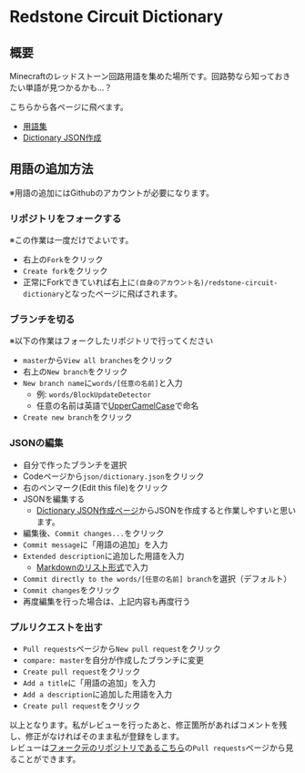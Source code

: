 # Redstone Circuit Dictionary

## 概要
Minecraftのレッドストーン回路用語を集めた場所です。回路勢なら知っておきたい単語が見つかるかも...？

こちらから各ページに飛べます。
- [用語集](https://kyouju-redstone.github.io/redstone-circuit-dictionary/)
- [Dictionary JSON作成](https://kyouju-redstone.github.io/redstone-circuit-dictionary/create_dictionary_json.html)

## 用語の追加方法
※用語の追加にはGithubのアカウントが必要になります。

### リポジトリをフォークする
※この作業は一度だけでよいです。
- 右上の`Fork`をクリック
- `Create fork`をクリック
- 正常にForkできていれば右上に`(自身のアカウント名)/redstone-circuit-dictionary`となったページに飛ばされます。
### ブランチを切る
※以下の作業はフォークしたリポジトリで行ってください
- `master`から`View all branches`をクリック
- 右上の`New branch`をクリック
- `New branch name`に`words/[任意の名前]`と入力
  - 例: `words/BlockUpdateDetector`
  - 任意の名前は英語で[UpperCamelCase](https://e-words.jp/w/%E3%82%AD%E3%83%A3%E3%83%A1%E3%83%AB%E3%82%B1%E3%83%BC%E3%82%B9.html)で命名
- `Create new branch`をクリック

### JSONの編集
- 自分で作ったブランチを選択
- Codeページから`json/dictionary.json`をクリック
- 右のペンマーク(Edit this file)をクリック
- JSONを編集する
  - [Dictionary JSON作成ページ](https://kyouju-redstone.github.io/redstone-circuit-dictionary/create_dictionary_json.html)からJSONを作成すると作業しやすいと思います。
- 編集後、`Commit changes...`をクリック
- `Commit message`に「用語の追加」を入力
- `Extended description`に追加した用語を入力
  - [Markdownのリスト形式](https://docs.github.com/ja/get-started/writing-on-github/getting-started-with-writing-and-formatting-on-github/basic-writing-and-formatting-syntax#lists)で入力
- `Commit directly to the words/[任意の名前] branch`を選択（デフォルト）
- `Commit changes`をクリック
- 再度編集を行った場合は、上記内容も再度行う

### プルリクエストを出す
- `Pull requests`ページから`New pull request`をクリック
- `compare: master`を自分が作成したブランチに変更
- `Create pull request`をクリック
- `Add a title`に「用語の追加」を入力
- `Add a description`に追加した用語を入力
- `Create pull request`をクリック

以上となります。私がレビューを行ったあと、修正箇所があればコメントを残し、修正がなければそのまま私が登録をします。  
レビューは[フォーク元のリポジトリであるこちら](https://github.com/Kyouju-Redstone/redstone-circuit-dictionary)の`Pull requests`ページから見ることができます。
